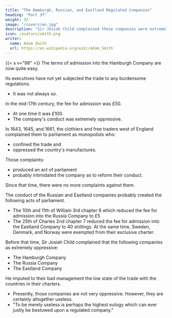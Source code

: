 ```yaml
---
title: "The Hamburgh, Russian, and Eastland Regulated Companies"
heading: "Part 3f"
weight: 32
image: "/covers/wn.jpg"
description: "Sir Josiah Child complained these companies were extremely oppressive"
icon: /avatars/smith.png
writer:
  name: Adam Smith
  url: https://en.wikipedia.org/wiki/Adam_Smith
---
```



{{< s v="98" >}} The terms of admission into the Hamburgh Company are now quite easy.

Its executives <!-- directors --> have not yet subjected the trade to any burdensome regulations.
- It was not always so.

In the mid-17th century, the <!-- fine -->fee for admission was £50.
- At one time it was £100.
- The company's conduct was extremely oppressive.

In 1643, 1645, and 1661, the clothiers and free traders west of England complained them to parliament as monopolists who:
- confined the trade and
- oppressed the country's manufactures.

Those complaints:
- produced an act of parliament
- probably intimidated the company as to reform their conduct. 

Since that time, there were no more complaints against them.

The conduct of the Russian and Eastland companies probably created the following acts of parliament.
- The 10th and 11th of William 3rd chapter 6 which reduced the fee for admission into the Russia Company to £5
- The 25th of Charles 2nd chapter 7 reduced the fee for admission into the Eastland Company to 40 shillings. At the same time, Sweden, Denmark, and Norway were exempted from their exclusive charter.

Before that time, Sir Josiah Child complained that the following companies as extremely oppressive: 
- The Hamburgh Company
- The Russia Company
- The Eastland Company

He imputed to their bad management the low state of the trade with the countries in their charters.
- Presently, those companies are not very oppressive. However, they are certainly altogether useless.
- "To be merely useless is perhaps the highest eulogy which can ever justly be bestowed upon a regulated company."
<!-- - All those 3 companies presently deserve this eulogy. -->

